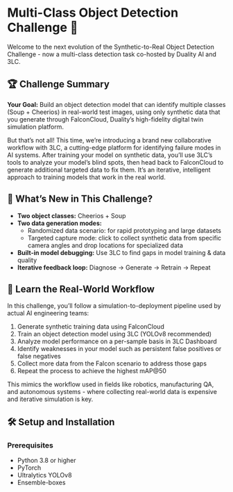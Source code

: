 # Multi-Class Object Detection Challenge 🚀

Welcome to the next evolution of the Synthetic-to-Real Object Detection Challenge - now a multi-class detection task co-hosted by Duality AI and 3LC.

## 🏆 Challenge Summary

**Your Goal:**
Build an object detection model that can identify multiple classes (Soup + Cheerios) in real-world test images, using only synthetic data that you generate through FalconCloud, Duality’s high-fidelity digital twin simulation platform.

But that’s not all! This time, we’re introducing a brand new collaborative workflow with 3LC, a cutting-edge platform for identifying failure modes in AI systems. After training your model on synthetic data, you’ll use 3LC’s tools to analyze your model’s blind spots, then head back to FalconCloud to generate additional targeted data to fix them. It’s an iterative, intelligent approach to training models that work in the real world.

## 🌟 What’s New in This Challenge?

- **Two object classes:** Cheerios + Soup
- **Two data generation modes:**
  - Randomized data scenario: for rapid prototyping and large datasets
  - Targeted capture mode: click to collect synthetic data from specific camera angles and drop locations for specialized data
- **Built-in model debugging:** Use 3LC to find gaps in model training & data quality
- **Iterative feedback loop:** Diagnose → Generate → Retrain → Repeat

## 🧠 Learn the Real-World Workflow

In this challenge, you’ll follow a simulation-to-deployment pipeline used by actual AI engineering teams:

1. Generate synthetic training data using FalconCloud
2. Train an object detection model using 3LC (YOLOv8 recommended)
3. Analyze model performance on a per-sample basis in 3LC Dashboard
4. Identify weaknesses in your model such as persistent false positives or false negatives
5. Collect more data from the Falcon scenario to address those gaps
6. Repeat the process to achieve the highest mAP@50

This mimics the workflow used in fields like robotics, manufacturing QA, and autonomous systems - where collecting real-world data is expensive and iterative simulation is key.

## 🛠️ Setup and Installation

### Prerequisites

- Python 3.8 or higher
- PyTorch
- Ultralytics YOLOv8
- Ensemble-boxes

